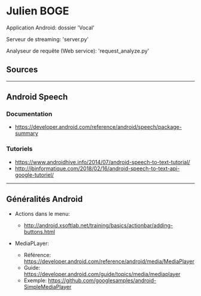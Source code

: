 # Julien BOGE

Application Android: dossier 'Vocal'

Serveur de streaming: 'server.py'

Analyseur de requête (Web service): 'request_analyze.py'

## Sources

---

## Android Speech

### Documentation

- https://developer.android.com/reference/android/speech/package-summary

### Tutoriels

- https://www.androidhive.info/2014/07/android-speech-to-text-tutorial/
- http://jbinformatique.com/2018/02/16/android-speech-to-text-api-google-tutoriel/

---

## Généralités Android

- Actions dans le menu:
	- http://android.xsoftlab.net/training/basics/actionbar/adding-buttons.html

- MediaPLayer:
	- Référence: https://developer.android.com/reference/android/media/MediaPlayer
	- Guide: https://developer.android.com/guide/topics/media/mediaplayer
	- Exemple: https://github.com/googlesamples/android-SimpleMediaPlayer

